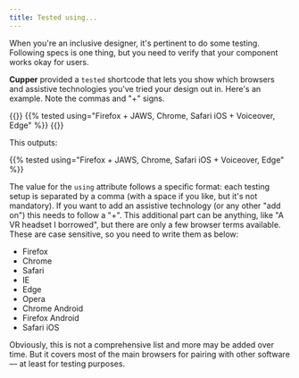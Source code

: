 ```yaml
---
title: Tested using...
---
```


When you're an inclusive designer, it's pertinent to do some testing. Following specs is one thing, but you need to verify that your component works okay for users.

**Cupper** provided a `tested` shortcode that lets you show which browsers and assistive technologies you've tried your design out in. Here's an example. Note the commas and "+" signs.

{{<codeBlock>}}
&#x7b;{% tested using="Firefox + JAWS, Chrome, Safari iOS + Voiceover, Edge" %}}
{{</codeBlock>}}

This outputs:

{{% tested using="Firefox + JAWS, Chrome, Safari iOS + Voiceover, Edge" %}}

The value for the `using` attribute follows a specific format: each testing setup is separated by a comma (with a space if you like, but it's not mandatory). If you want to add an assistive technology (or any other "add on") this needs to follow a "+". This additional part can be anything, like "A VR headset I borrowed", but there are only a few browser terms available. These are case sensitive, so you need to write them as below:

* Firefox
* Chrome
* Safari
* IE
* Edge
* Opera
* Chrome Android
* Firefox Android
* Safari iOS

Obviously, this is not a comprehensive list and more may be added over time. But it covers most of the main browsers for pairing with other software — at least for testing purposes.
